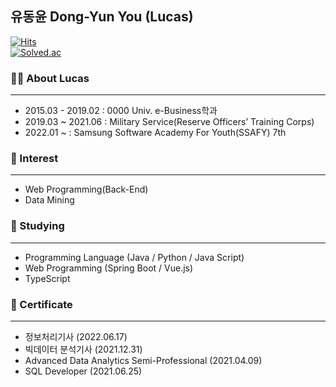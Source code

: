 ## 유동윤 Dong-Yun You (Lucas)
[![Hits](https://hits.seeyoufarm.com/api/count/incr/badge.svg?url=https%3A%2F%2Fgithub.com%2Fmovingyun&count_bg=%2379C83D&title_bg=%23555555&icon=&icon_color=%23E7E7E7&title=hits&edge_flat=false)](https://hits.seeyoufarm.com)<br/>
[![Solved.ac](http://mazassumnida.wtf/api/v2/generate_badge?boj=ydy1107)](https://solved.ac/ydy1107)

### 👨‍💼 About Lucas

---

* 2015.03 - 2019.02 : 0000 Univ. e-Business학과
* 2019.03 ~ 2021.06 : Military Service(Reserve Officers’ Training Corps)
* 2022.01 ~ : Samsung Software Academy For Youth(SSAFY) 7th


### 👀 Interest

---

* Web Programming(Back-End)
* Data Mining



### 🌱 Studying

---

* Programming Language (Java / Python / Java Script)
* Web Programming (Spring Boot / Vue.js)
* TypeScript

### 📗 Certificate

---
* 정보처리기사 (2022.06.17)
* 빅데이터 분석기사 (2021.12.31)
* Advanced Data Analytics Semi-Professional (2021.04.09)
* SQL Developer (2021.06.25)
